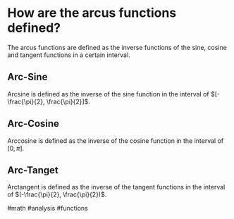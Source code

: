# How are the arcus functions defined? 
The arcus functions are defined as the inverse functions of the sine, cosine and tangent functions in a certain interval.

## Arc-Sine
Arcsine is defined as the inverse of the sine function in the interval of $[-\frac{\pi}{2}, \frac{\pi}{2}]$.

## Arc-Cosine
Arccosine is defined as the inverse of the cosine function in the interval of $[0, \pi]$.

## Arc-Tanget 
Arctangent is defined as the inverse of the tangent functions in the interval of $(-\frac{\pi}{2}, \frac{\pi}{2})$.

#math #analysis #functions